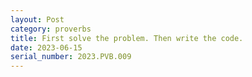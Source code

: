 ```yaml
---
layout: Post
category: proverbs
title: First solve the problem. Then write the code.
date: 2023-06-15
serial_number: 2023.PVB.009
---
```

